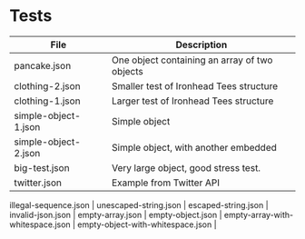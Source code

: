 # Tests


File | Description
---- | -----------
pancake.json | One object containing an array of two objects
clothing-2.json | Smaller test of Ironhead Tees structure
clothing-1.json | Larger test of Ironhead Tees structure
simple-object-1.json | Simple object 
simple-object-2.json | Simple object, with another embedded 
big-test.json | Very large object, good stress test. 
twitter.json | Example from Twitter API

illegal-sequence.json | 
unescaped-string.json | 
escaped-string.json | 
invalid-json.json |
empty-array.json |
empty-object.json |
empty-array-with-whitespace.json |
empty-object-with-whitespace.json |


